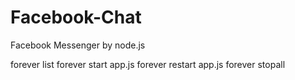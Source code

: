 # Facebook-Chat
Facebook Messenger by node.js

forever list
forever start app.js
forever restart app.js
forever stopall
